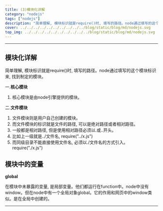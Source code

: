 ```yaml
---
title: (3)模块化详解
category: "nodejs"
tags: ["nodejs"]
description: "简单理解, 模块标识就是require()时, 填写的路径。node通过填写的这个模块标识来, 找到制定的模块。"
cover: ../../../../../../../../../../blog/static/blog/md/nodejs.svg
top_img: ../../../../../../../../../../blog/static/blog/md/nodejs.svg
---
```


***

## 模块化详解

简单理解, 模块标识就是require()时, 填写的路径。node通过填写的这个模块标识来, 找到制定的模块。

一.**核心模块**

1. 核心模块是由node引擎提供的模块。

二.**文件模块**

1. 文件模块则是用户自己创建的模块。
2. 而文件模块的标识就是文件的路径, 可以是绝对路径或者相对路径。
3. 一般都是相对路径, 但是使用相对路径必须以.或..开头。
4. 比如上一级就是../文件名, require("../x.js")
5. 而同级目录不能直接使用文件名, 必须以./文件名的方式引入。require("./x.js")

## 模块中的变量

**global**

在模块中未暴露的变量, 是局部变量。他们都运行在function中。node中没有window。但在node中有一个全局对象global。它的作用和网页中的window类似。是在全局中创建的。

***